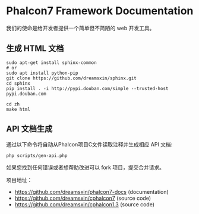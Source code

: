 # Phalcon7 Framework Documentation

我们的使命是给开发者提供一个简单但不简陋的 web 开发工具。

## 生成 HTML 文档

```shell
sudo apt-get install sphinx-common
# or
sudo apt install python-pip
git clone https://github.com/dreamsxin/sphinx.git
cd sphinx
pip install . -i http://pypi.douban.com/simple --trusted-host pypi.douban.com

cd zh
make html
```

## API 文档生成

通过以下命令将自动从Phalcon项目C文件读取注释并生成相应 API 文档:

    php scripts/gen-api.php

如果您找到任何错误或者想帮助改进可以 fork 项目，提交合并请求。

项目地址：
- https://github.com/dreamsxin/phalcon7-docs (documentation)
- https://github.com/dreamsxin/cphalcon7 (source code)
- https://github.com/dreamsxin/cphalcon1.3 (source code)
